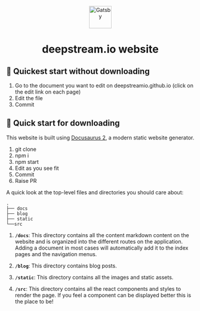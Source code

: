 <p align="center">
  <a href="https://deepstreamIO.github.io">
    <img alt="Gatsby" src="https://deepstream.io/images/deepstream-elton-logo-startpage.svg" width="60" />
  </a>
</p>
<h1 align="center">
  deepstream.io website
</h1>

## 🚀 Quickest start without downloading

1. Go to the document you want to edit on deepstreamio.github.io (click on the edit link on each page)
2. Edit the file
3. Commit

## 🚀 Quick start for downloading

This website is built using [Docusaurus 2](https://docusaurus.io/), a modern static website generator.

1.  git clone
2.  npm i
3.  npm start
4.  Edit as you see fit
5.  Commit
6.  Raise PR

A quick look at the top-level files and directories you should care about:

    .
    ├── docs
    ├── blog
    ├── static
    └──src


1.  **`/docs`**: This directory contains all the content markdown content on the website and is organized into
the different routes on the application. Adding a document in most cases will automatically add it to the index pages and the navigation menus.

2.  **`/blog`**: This directory contains blog posts.

4.  **`/static`**: This directory contains all the images and static assets.

4.  **`/src`**: This directory contains all the react components and styles to render the page. If you feel a component can be displayed better this is the place to be!
